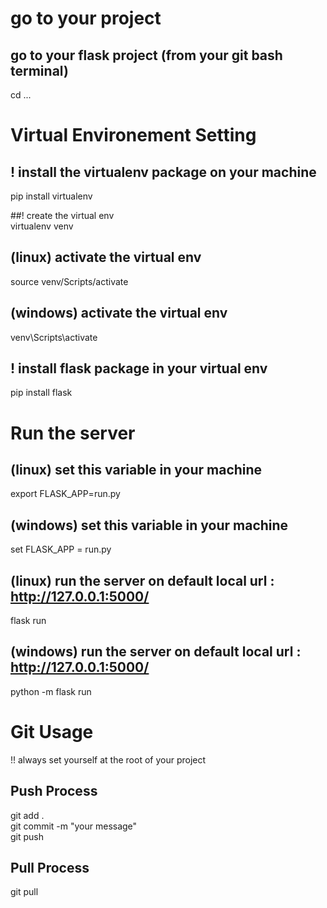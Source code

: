 # go to your project  

## go to your flask project (from your git bash terminal)  
cd ...


# Virtual Environement Setting  

## ! install the virtualenv package on your machine   
pip install virtualenv

##! create the virtual env   
virtualenv venv

## (linux) activate the virtual env   
source venv/Scripts/activate

## (windows) activate the virtual env   
venv\Scripts\activate

## ! install flask package in your virtual env   
pip install flask


# Run the server

## (linux) set this variable in your machine  
export FLASK_APP=run.py

## (windows) set this variable in your machine  
set FLASK_APP = run.py

## (linux) run the server on default local url : http://127.0.0.1:5000/  
flask run

## (windows) run the server on default local url : http://127.0.0.1:5000/  
python -m flask run



# Git Usage

!! always set yourself at the root of your project

## Push Process
git add .   
git commit -m "your message"   
git push   

## Pull Process
git pull

